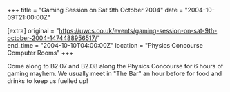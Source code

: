 +++
title = "Gaming Session on Sat 9th October 2004"
date = "2004-10-09T21:00:00Z"

[extra]
original = "https://uwcs.co.uk/events/gaming-session-on-sat-9th-october-2004-1474488956517/"    
end_time = "2004-10-10T04:00:00Z"
location = "Physics Concourse Computer Rooms"
+++

Come along to B2.07 and B2.08 along the Physics Concourse for 6 hours of gaming mayhem. We usually meet in "The Bar" an hour before for food and drinks to keep us fuelled up\!


